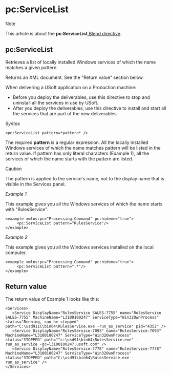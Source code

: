 # pc:ServiceList



> [!NOTE]
> This article is about the **pc:ServiceList**[ Blend directive](/docs/Repositories/Blend%20directives).

## **pc:ServiceList**

Retrieves a list of locally installed Windows services of which the name matches a given pattern.

Returns an XML document. See the "Return value" section below.

When delivering a USoft application on a Production machine:

- Before you deploy the deliverables, use this directive to stop and uninstall all the services in use by USoft.
- After you deploy the deliverables, use this directive to install and start all the services that are part of the new deliverables.

*Syntax*

```
<pc:ServiceList pattern=*pattern* />
```

The required **pattern** is a regular expression. All the locally installed Windows services of which the name matches pattern will be listed in the return value. If pattern has only literal characters (Example 1), all the services of which the name starts with the pattern are listed.

> [!CAUTION]
> The pattern is applied to the service's name, not to the display name that is visible in the Services panel.

*Example 1*

This example gives you all the Windows services of which the name starts with "RulesService".

```language-xml
<example xmlns:pc="Processing.Command" pc:hideme="true">
     <pc:ServiceList pattern="RulesService"/>
</example>
```

*Example 2*

This example gives you all the Windows services installed on the local computer.

```language-xml
<example xmlns:pc="Processing.Command" pc:hideme="true">
     <pc:ServiceList pattern=".*"/>
</example>
```

## Return value

The return value of Example 1 looks like this:

```language-xml
<Services>
   <Service DisplayName="RulesService SALES-7755" name="RulesService SALES-7755" MachineName="L3100100247" ServiceType="Win32OwnProcess" status="Running, can be stopped" path="C:\usd911C\bin64\RulesService.exe -run_as_service" pid="4352" />
   <Service DisplayName="RulesService-7093" name="RulesService-7093" MachineName="L3100100247" ServiceType="Win32OwnProcess" status="STOPPED" path=""c:\usd91\bin64\RulesService.exe" -run_as_service -gc=l3100100247.usoft.com" />
   <Service DisplayName="RulesService-7778" name="RulesService-7778" MachineName="L3100100247" ServiceType="Win32OwnProcess" status="STOPPED" path="C:\usd91\bin64\RulesService.exe -run_as_service" />
</Services>
```

 